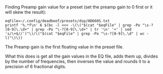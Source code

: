 Finding Preamp gain value for a preset (set the preamp gain to 0 first or it will skew the result):

    eqFile=~/.config/deadbeef/presets/dsp/HD660S.txt
    printf '%.*f\n' 6 $(bc -l <<< -\(\("$(cat "$eqFile" | grep -Po "\s-?[0-9]\.\d+" | grep -Po "\-?[0-9]\.\d+" | tr '\n' '+' | sed 's/\+$//')"\)/\("$(cat "$eqFile" | grep -Po "\s-?[0-9]\.\d" | wc -l)"\)\))

The Preamp gain is the first floating value in the preset file.

What this does is get all the gain values in the EQ file, adds them up, divides by the number of frequencies, then inverses the value and rounds it to a precision of 6 fractional digits.
